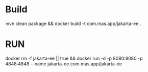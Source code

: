 # Build
mvn clean package && docker build -t com.mas.app/jakarta-ee .

# RUN

docker rm -f jakarta-ee || true && docker run -d -p 8080:8080 -p 4848:4848 --name jakarta-ee com.mas.app/jakarta-ee 